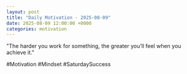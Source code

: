 ```yaml
---
layout: post
title: "Daily Motivation - 2025-08-09"
date: 2025-08-09 12:00:00 +0000
categories: motivation
---
```


"The harder you work for something, the greater you’ll feel when you achieve it."

#Motivation #Mindset #SaturdaySuccess
